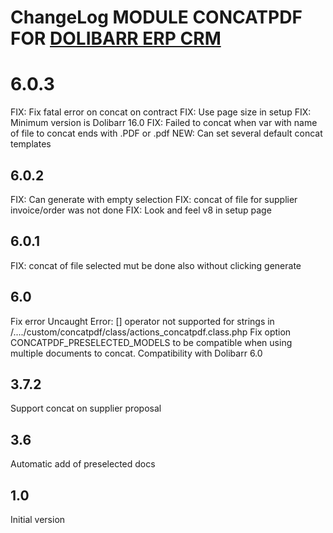 # ChangeLog MODULE CONCATPDF FOR <a href="https://www.dolibarr.org">DOLIBARR ERP CRM</a>


# 6.0.3

FIX: Fix fatal error on concat on contract
FIX: Use page size in setup
FIX: Minimum version is Dolibarr 16.0
FIX: Failed to concat when var with name of file to concat ends with .PDF or .pdf
NEW: Can set several default concat templates

## 6.0.2

FIX: Can generate with empty selection
FIX: concat of file for supplier invoice/order was not done
FIX: Look and feel v8 in setup page

## 6.0.1

FIX: concat of file selected mut be done also without clicking generate

## 6.0

Fix error Uncaught Error: [] operator not supported for strings in /..../custom/concatpdf/class/actions_concatpdf.class.php
Fix option CONCATPDF_PRESELECTED_MODELS to be compatible when using multiple documents to concat.
Compatibility with Dolibarr 6.0

## 3.7.2

Support concat on supplier proposal

## 3.6

Automatic add of preselected docs

## 1.0

Initial version
